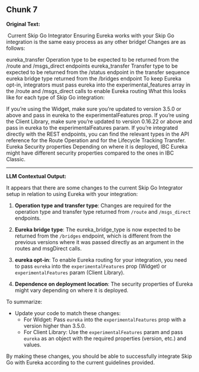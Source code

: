 ## Chunk 7

**Original Text:**

​
Current Skip Go Integrator
Ensuring Eureka works with your Skip Go integration is the same easy process as any other bridge! Changes are as follows:

eureka_transfer Operation type to be expected to be returned from the /route and /msgs_direct endpoints
eureka_transfer Transfer type to be expected to be returned from the /status endpoint in the transfer sequence
eureka bridge type returned from the /bridges endpoint
To keep Eureka opt-in, integrators must pass eureka into the experimental_features array in the /route and /msgs_direct calls to enable Eureka routing
What this looks like for each type of Skip Go integration:

If you’re using the Widget, make sure you’re updated to version 3.5.0 or above and pass in eureka to the experimentalFeatures prop. If you’re using the Client Library, make sure you’re updated to version 0.16.22 or above and pass in eureka to the experimentalFeatures param. If you’re integrated directly with the REST endpoints, you can find the relevant types in the API reference for the Route Operation and for the Lifecycle Tracking Transfer. Eureka
Security properties
Depending on where it is deployed, IBC Eureka might have different security properties compared to the ones in IBC Classic.

---

**LLM Contextual Output:**

It appears that there are some changes to the current Skip Go Integrator setup in relation to using Eureka with your integration:

1. **Operation type and transfer type**: Changes are required for the operation type and transfer type returned from `/route` and `/msgs_direct` endpoints.

2. **Eureka bridge type**: The eureka_bridge_type is now expected to be returned from the `/bridges` endpoint, which is different from the previous versions where it was passed directly as an argument in the routes and msgDirect calls.

3. **eureka opt-in**: To enable Eureka routing for your integration, you need to pass `eureka` into the `experimentalFeatures` prop (Widget) or `experimentalFeatures` param (Client Library). 

4. **Dependence on deployment location**: The security properties of Eureka might vary depending on where it is deployed.

To summarize:

- Update your code to match these changes:
    - For Widget: Pass `eureka` into the `experimentalFeatures` prop with a version higher than 3.5.0.
    - For Client Library: Use the `experimentalFeatures` param and pass `eureka` as an object with the required properties (version, etc.) and values.

By making these changes, you should be able to successfully integrate Skip Go with Eureka according to the current guidelines provided.
